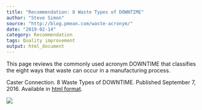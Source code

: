 ```yaml
---
title: "Recommendation: 8 Waste Types of DOWNTIME"
author: "Steve Simon"
source: "http://blog.pmean.com/waste-acronym/"
date: "2019-02-14"
category: Recommendation
tags: Quality improvement
output: html_document
---
```


This page reviews the commonly used acronym DOWNTIME that classifies the
eight ways that waste can occur in a manufacturing
process.

<!---More--->

Caster Connection. 8 Waste Types of DOWNTIME. Published September 7,
2016. Available in [html
format](https://casterconnection.com/8-waste-types-downtime/).

![](http://www.pmean.com/images/waste-acronym01.png)




